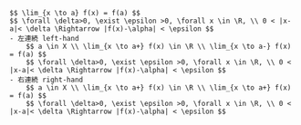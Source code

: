  
    $$ \lim_{x \to a} f(x) = f(a) $$
    $$ \forall \delta>0, \exist \epsilon >0, \forall x \in \R, \\ 0 < |x-a|< \delta \Rightarrow |f(x)-\alpha| < \epsilon $$
    - 左連続 left-hand
        $$ a \in X \\ \lim_{x \to a+} f(x) \in \R \\ \lim_{x \to a-} f(x) = f(a) $$
        $$ \forall \delta>0, \exist \epsilon >0, \forall x \in \R, \\ 0 < |x-a|< \delta \Rightarrow |f(x)-\alpha| < \epsilon $$
    - 右連続 right-hand
        $$ a \in X \\ \lim_{x \to a+} f(x) \in \R \\ \lim_{x \to a+} f(x) = f(a) $$
        $$ \forall \delta>0, \exist \epsilon >0, \forall x \in \R, \\ 0 < |x-a|< \delta \Rightarrow |f(x)-\alpha| < \epsilon $$